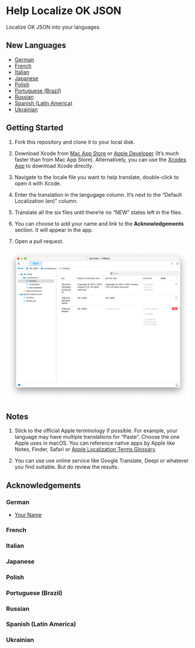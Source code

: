 # Help Localize OK JSON

Localize OK JSON into your languages.

## New Languages

- [German](/Resources/de.xcloc/)
- [French](/Resources/fr.xcloc/)
- [Italian](/Resources/it.xcloc/)
- [Japanese](/Resources/ja.xcloc/)
- [Polish](/Resources/pl.xcloc/)
- [Portuguese (Brazil)](/Resources/pt-BR.xcloc/)
- [Russian](/Resources/ru.xcloc/)
- [Spanish (Latin America)](/Resources/es-419.xcloc/)
- [Ukrainian](/Resources/uk.xcloc/)

## Getting Started

1. Fork this repository and clone it to your local disk.

2. Download Xcode from [Mac App Store](https://apps.apple.com/us/app/xcode/id497799835?mt=12) or [Apple Developer](https://developer.apple.com/xcode/resources/) (It’s much faster than from Mac App Store). Alternatively, you can use the [Xcodes App](https://github.com/XcodesOrg/XcodesApp) to download Xcode directly.

3. Navigate to the locale file you want to help translate, double-click to open it with Xcode.

4. Enter the translation in the langugage column. It’s next to the “Default Localization (en)” column.

5. Translate all the six files until there’re no “NEW” states left in the files.

6. You can choose to add your name and link to the **Acknowledgements** section. It will appear in the app.

7. Open a pull request.

![example](/Screenshots/open-with-xcode.png)

## Notes

1. Stick to the official Apple terminology if possible. For example, your language may have multiple translations for “Paste”. Choose the one Apple uses in macOS. You can reference native apps by Apple like Notes, Finder, Safari or [Apple Localization Terms Glossary](https://applelocalization.com/).

2. You can use use online service like Google Translate, Deepl or whatever you find suitable. But do review the results.

## Acknowledgements

### German

- [Your Name](https://example.com)

### French

### Italian

### Japanese

### Polish

### Portuguese (Brazil)

### Russian

### Spanish (Latin America)

### Ukrainian
